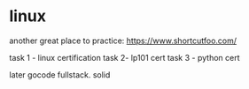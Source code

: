 # linux
another great place to practice:
https://www.shortcutfoo.com/

task 1 - linux certification
task 2- lp101 cert
task 3 - python cert

later gocode fullstack.
solid
